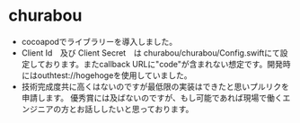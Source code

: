 # churabou

- cocoapodでライブラリーを導入しました。
- Client Id　及び Client Secret　は churabou/churabou/Config.swiftにて設定しております。またcallback URLに"code"が含まれない想定です。開発時にはouthtest://hogehogeを使用していました。
- 技術完成度共に高くはないのですが最低限の実装はできたと思いプルリクを申請します。 優秀賞には及ばないのですが、もし可能であれば現場で働くエンジニアの方とお話ししたいと思っております。
